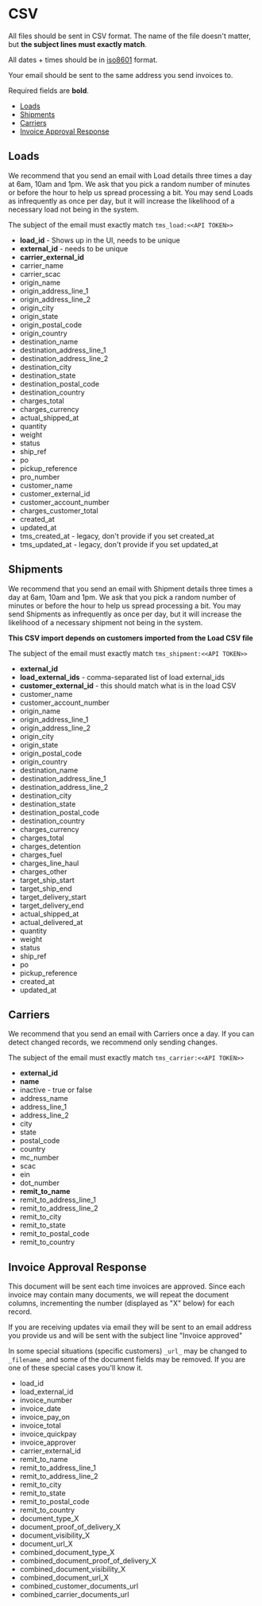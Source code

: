 # CSV

All files should be sent in CSV format. The name of the file doesn't
matter, but **the subject lines must exactly match**.

All dates + times should be in
[iso8601](https://en.wikipedia.org/wiki/ISO_8601) format.

Your email should be sent to the same address you send invoices to.

Required fields are **bold**.

* [Loads](#loads)
* [Shipments](#shipments)
* [Carriers](#carriers)
* [Invoice Approval Response](#invoice-approval-response)

## Loads

We recommend that you send an email with Load details three
times a day at 6am, 10am and 1pm. We ask that you pick a random number
of minutes or before the hour to help us spread processing a bit. You
may send Loads as infrequently as once per day, but it will
increase the likelihood of a necessary load not being in the system.

The subject of the email must exactly match `tms_load:<<API TOKEN>>`

* **load_id** - Shows up in the UI, needs to be unique
* **external_id** - needs to be unique
* **carrier_external_id**
* carrier_name
* carrier_scac
* origin_name
* origin_address_line_1
* origin_address_line_2
* origin_city
* origin_state
* origin_postal_code
* origin_country
* destination_name
* destination_address_line_1
* destination_address_line_2
* destination_city
* destination_state
* destination_postal_code
* destination_country
* charges_total
* charges_currency
* actual_shipped_at
* quantity
* weight
* status
* ship_ref
* po
* pickup_reference
* pro_number
* customer_name
* customer_external_id
* customer_account_number
* charges_customer_total
* created_at
* updated_at
* tms_created_at - legacy, don't provide if you set created_at
* tms_updated_at - legacy, don't provide if you set updated_at

## Shipments

We recommend that you send an email with Shipment details three
times a day at 6am, 10am and 1pm. We ask that you pick a random number
of minutes or before the hour to help us spread processing a bit. You
may send Shipments as infrequently as once per day, but it will
increase the likelihood of a necessary shipment not being in the system.

**This CSV import depends on customers imported from the Load CSV
file**

The subject of the email must exactly match `tms_shipment:<<API TOKEN>>`

* **external_id**
* **load_external_ids** - comma-separated list of load external_ids
* **customer_external_id** - this should match what is in the load CSV
* customer_name
* customer_account_number
* origin_name
* origin_address_line_1
* origin_address_line_2
* origin_city
* origin_state
* origin_postal_code
* origin_country
* destination_name
* destination_address_line_1
* destination_address_line_2
* destination_city
* destination_state
* destination_postal_code
* destination_country
* charges_currency
* charges_total
* charges_detention
* charges_fuel
* charges_line_haul
* charges_other
* target_ship_start
* target_ship_end
* target_delivery_start
* target_delivery_end
* actual_shipped_at
* actual_delivered_at
* quantity
* weight
* status
* ship_ref
* po
* pickup_reference
* created_at
* updated_at

## Carriers

We recommend that you send an email with Carriers once a day. If you
can detect changed records, we recommend only sending changes.

The subject of the email must exactly match `tms_carrier:<<API TOKEN>>`

* **external_id**
* **name**
* inactive - true or false
* address_name
* address_line_1
* address_line_2
* city
* state
* postal_code
* country
* mc_number
* scac
* ein
* dot_number
* **remit_to_name**
* remit_to_address_line_1
* remit_to_address_line_2
* remit_to_city
* remit_to_state
* remit_to_postal_code
* remit_to_country

## Invoice Approval Response

This document will be sent each time invoices are approved. Since each
invoice may contain many documents, we will repeat the document columns,
incrementing the number (displayed as "X" below) for each record.

If you are receiving updates via email they will be sent to an email
address you provide us and will be sent with the subject line "Invoice
approved"

In some special situations (specific customers) `_url_` may be changed
to `_filename_` and some of the document fields may be removed. If you
are one of these special cases you'll know it.

* load_id
* load_external_id
* invoice_number
* invoice_date
* invoice_pay_on
* invoice_total
* invoice_quickpay
* invoice_approver
* carrier_external_id
* remit_to_name
* remit_to_address_line_1
* remit_to_address_line_2
* remit_to_city
* remit_to_state
* remit_to_postal_code
* remit_to_country
* document_type_X
* document_proof_of_delivery_X
* document_visibility_X
* document_url_X
* combined_document_type_X
* combined_document_proof_of_delivery_X
* combined_document_visibility_X
* combined_document_url_X
* combined_customer_documents_url
* combined_carrier_documents_url

